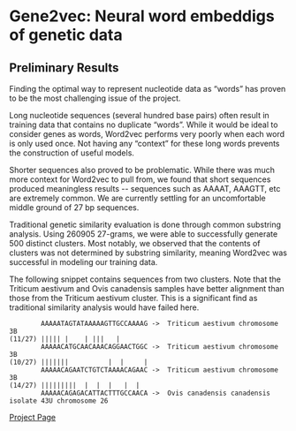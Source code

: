 # Gene2vec: Neural word embeddigs of genetic data

## Preliminary Results
Finding the optimal way to represent nucleotide data as “words” has proven to be the most challenging issue of the project.

Long nucleotide sequences (several hundred base pairs) often result in training data that contains no duplicate “words”. While it would be ideal to consider genes as words, Word2vec performs very poorly when each word is only used once. Not having any “context” for these long words prevents the construction of useful models. 

Shorter sequences also proved to be problematic. While there was much more context for Word2vec to pull from, we found that short sequences produced meaningless results -- sequences such as AAAAT, AAAGTT, etc are extremely common. We are currently settling for an uncomfortable middle ground of 27 bp sequences. 

Traditional genetic similarity evaluation is done through common substring analysis. Using 260905 27-grams, we were able to successfully generate 500 distinct clusters. Most notably, we observed that the contents of clusters was not determined by substring similarity, meaning Word2vec was successful in modeling our training data.

The following snippet contains sequences from two clusters. Note that the Triticum aestivum and Ovis canadensis samples have better alignment than those from the Triticum aestivum cluster. This is a significant find as traditional similarity analysis would have failed here. 


```
        AAAAATAGTATAAAAAGTTGCCAAAAG ->  Triticum aestivum chromosome 3B
(11/27) ||||| |    | |||   |         
        AAAAACATGCAACAAACAGGAACTGGC ->  Triticum aestivum chromosome 3B
(10/27) |||||||          |  |     |  
        AAAAACAGAATCTGTCTAAAACAGAAC ->  Triticum aestivum chromosome 3B 
(14/27) |||||||||  |  |  |   |  |    
        AAAAACAGAGACATTACTTTGCCAACA ->  Ovis canadensis canadensis isolate 43U chromosome 26 
```
[Project Page](https://davidcox143.github.io/Gene2vec/)

